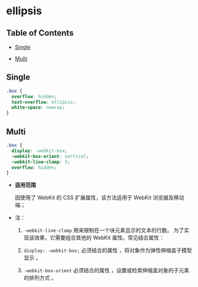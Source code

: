# ellipsis

## Table of Contents

- [Single](#Single)

- [Multi](#Multi)

## Single

```css
.box {
  overflow: hidden;
  text-overflow: ellipsis;
  white-space: nowrap;
}
```

## Multi

```css
.box {
  display: -webkit-box;
  -webkit-box-orient: vertical;
  -webkit-line-clamp: 3;
  overflow: hidden;
}
```

- **适用范围**

  因使用了 WebKit 的 CSS 扩展属性，该方法适用于 WebKit 浏览器及移动端；

- 注：

  1. `-webkit-line-clamp` 用来限制在一个块元素显示的文本的行数。 为了实现该效果，它需要组合其他的 WebKit 属性。常见结合属性：

  2. `display: -webkit-box;` 必须结合的属性 ，将对象作为弹性伸缩盒子模型显示 。

  3. `-webkit-box-orient` 必须结合的属性 ，设置或检索伸缩盒对象的子元素的排列方式 。
